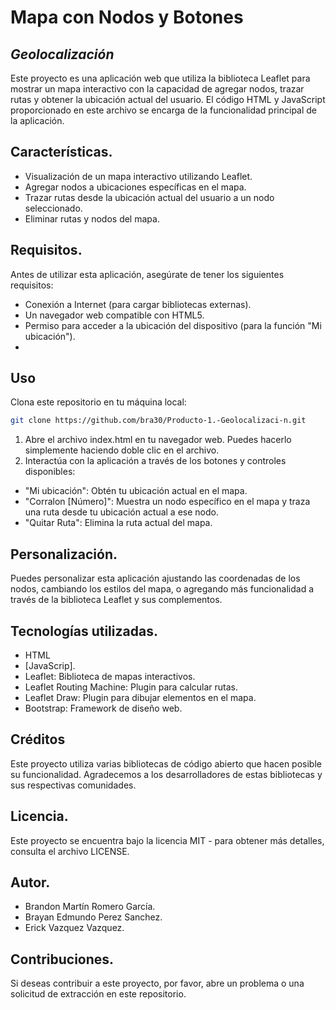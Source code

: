 # Mapa con Nodos y Botones
## _Geolocalización_

Este proyecto es una aplicación web que utiliza la biblioteca Leaflet para mostrar un mapa interactivo con la capacidad de agregar nodos, trazar rutas y obtener la ubicación actual del usuario. El código HTML y JavaScript proporcionado en este archivo se encarga de la funcionalidad principal de la aplicación.

##  Características.

- Visualización de un mapa interactivo utilizando Leaflet.
- Agregar nodos a ubicaciones específicas en el mapa.
- Trazar rutas desde la ubicación actual del usuario a un nodo seleccionado.
- Eliminar rutas y nodos del mapa.

## Requisitos.
Antes de utilizar esta aplicación, asegúrate de tener los siguientes requisitos:
- Conexión a Internet (para cargar bibliotecas externas).
- Un navegador web compatible con HTML5.
- Permiso para acceder a la ubicación del dispositivo (para la función "Mi ubicación").
- 
## Uso

Clona este repositorio en tu máquina local:
```sh
git clone https://github.com/bra30/Producto-1.-Geolocalizaci-n.git
```

1. Abre el archivo index.html en tu navegador web. Puedes hacerlo simplemente haciendo doble clic en el archivo.
2. Interactúa con la aplicación a través de los botones y controles disponibles:
- "Mi ubicación": Obtén tu ubicación actual en el mapa.
- "Corralon [Número]": Muestra un nodo específico en el mapa y traza una ruta desde tu ubicación actual a ese nodo.
- "Quitar Ruta": Elimina la ruta actual del mapa.

## Personalización.
Puedes personalizar esta aplicación ajustando las coordenadas de los nodos, cambiando los estilos del mapa, o agregando más funcionalidad a través de la biblioteca Leaflet y sus complementos.

## Tecnologías utilizadas.
- HTML
- [JavaScrip].
- Leaflet: Biblioteca de mapas interactivos.
- Leaflet Routing Machine: Plugin para calcular rutas.
- Leaflet Draw: Plugin para dibujar elementos en el mapa.
- Bootstrap: Framework de diseño web.

## Créditos
Este proyecto utiliza varias bibliotecas de código abierto que hacen posible su funcionalidad. Agradecemos a los desarrolladores de estas bibliotecas y sus respectivas comunidades.

## Licencia.
Este proyecto se encuentra bajo la licencia MIT - para obtener más detalles, consulta el archivo LICENSE.

## Autor.
- Brandon Martín Romero García.
- Brayan Edmundo Perez Sanchez.
- Erick Vazquez Vazquez.

## Contribuciones.
Si deseas contribuir a este proyecto, por favor, abre un problema o una solicitud de extracción en este repositorio.
